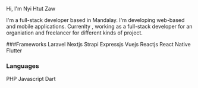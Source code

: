 Hi, I'm Nyi Htut Zaw


I'm a full-stack developer based in Mandalay. I'm developing web-based and mobile applications. Currenlty , working as a full-stack developer for an organiation and freelancer for different kinds of project. 

###Frameworks
Laravel
Nextjs
Strapi 
Expressjs
Vuejs
Reactjs
React Native
Flutter




### Languages
PHP
Javascript
Dart
